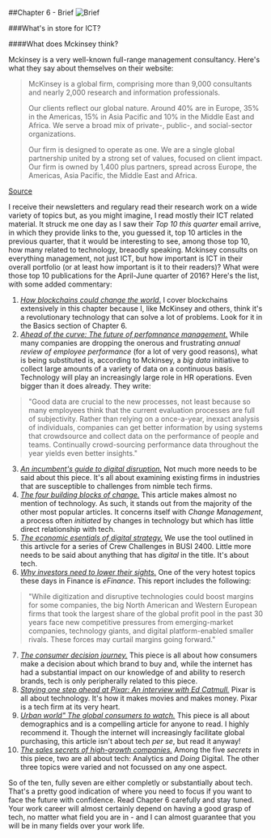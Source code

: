  ##Chapter 6 - Brief ![Brief](https://raw.githubusercontent.com/robertriordan/2400/master/Images/icons/32/suitcase_7.png)
 
 ###What's in store for ICT?
 
 ####What does Mckinsey think?
 
Mckinsey is a very well-known full-range management consultancy. Here's what they say about themselves on their website:
 
>McKinsey is a global firm, comprising more than 9,000 consultants and nearly 2,000 research and information professionals.
>
>Our clients reflect our global nature. Around 40% are in Europe, 35% in the Americas, 15% in Asia Pacific and 10% in the Middle East and Africa. We serve a broad mix of private-, public-, and social-sector organizations.
>
>Our firm is designed to operate as one. We are a single global partnership united by a strong set of values, focused on client impact. Our firm is owned by 1,400 plus partners,  spread across Europe, the Americas, Asia Pacific, the Middle East and Africa.

<a class="underlined-link" href="http://www.mckinsey.com/about-us/who-we-are" target="_blank">Source</a>

I receive their newsletters and regulary read their research work on a wide variety of topics but, as you might imagine, I read mostly their ICT related material. It struck me one day as I saw their *Top 10 this quarter* email arrive, in which they provide links to the, you guessed it, top 10 articles in the previous quarter, that it would be interesting to see, among those top 10, how many related to technology, breaodly speaking. Mckinsey consults on everything management, not just ICT, but how important is ICT in their overall portfolio (or at least how important is it to their readers)? What were those top 10 publications for the April-June quarter of 2016? Here's the list, with some added commentary:

1. <a class="underlined-link" href="http://www.mckinsey.com/industries/high-tech/our-insights/how-blockchains-could-change-the-world?cid=other-eml-alt-mip-mck-oth-1607" target="_blank">*How blockchains could change the world*.</a>   I cover blockchains extensively in this chapter because I, like McKinsey and others, think it's a revolutionary technology that can solve a lot of problems. Look for it in the Basics section of Chapter 6.
2. <a class="underlined-link" href="http://www.mckinsey.com/business-functions/organization/our-insights/ahead-of-the-curve-the-future-of-performance-management?cid=other-eml-alt-mkq-mck-oth-1607" target="_blank">*Ahead of the curve: The future of perfomnance management.*</a> While many companies are dropping the onerous and frustrating *annual review of employee performance* (for a lot of very good reasons), what is being substituted is, according to Mckinsey, a *big data* initiative to collect large amounts of a variety of data on a continuous basis. Technology will play an increasingly large role in HR operations. Even bigger than it does already. They write: 
>"Good data are crucial to the new processes, not least because so many employees think that the current evaluation processes are full of subjectivity. Rather than relying on a once-a-year, inexact analysis of individuals, companies can get better information by using systems that crowdsource and collect data on the performance of people and teams. Continually crowd-sourcing performance data throughout the year yields even better insights." 
3. <a class="underlined-link" href="http://www.mckinsey.com/business-functions/strategy-and-corporate-finance/our-insights/an-incumbents-guide-to-digital-disruption?cid=digistrat-eml-alt-mkq-mck-oth-1607" target="_blank">*An incumbent's guide to digital disruption.*</a> Not much more needs to be said about this piece. It's all about examining existing firms in industries that are susceptible to challenges from nimble tech firms.
4. <a class="underlined-link" href="http://www.mckinsey.com/business-functions/organization/our-insights/the-four-building-blocks--of-change?cid=other-eml-alt-mkq-mck-oth-1607" target="_blank">*The four building blocks of change.*</a>  This article makes almost no mention of technology. As such, it stands out from the majority of the other most popular articles. It concerns itself with *Change Management*, a process often *initiated* by changes in technology but which has little direct relationship with tech. 
5. <a class="underlined-link" href="http://www.mckinsey.com/business-functions/strategy-and-corporate-finance/our-insights/the-economic-essentials-of-digital-strategy?cid=strategy-eml-alt-mkq-mck-oth-1607" target="_blank">*The economic esentials of digital strategy.*</a> We use the tool outlined in this artivcle for a series of Crew Challenges in BUSI 2400. Little more needs to be said about anything that has *digital* in the title. It's about tech. 
6. <a class="underlined-link" href="http://www.mckinsey.com/industries/private-equity-and-principal-investors/our-insights/why-investors-may-need-to-lower-their-sights?cid=other-eml-alt-mgi-mgi-oth-1607" target="_blank">*Why investors need to lower their sights.*</a>  One of the very hotest topics these days in Finance is *eFinance*. This report includes the following: 
>"While digitization and disruptive technologies could boost margins for some companies, the big North American and Western European firms that took the largest share of the global profit pool in the past 30 years face new competitive pressures from emerging-market companies, technology giants, and digital platform-enabled smaller rivals. These forces may curtail margins going forward."
7. <a class="underlined-link" href="http://www.mckinsey.com/business-functions/marketing-and-sales/our-insights/the-consumer-decision-journey?cid=other-eml-alt-mip-mck-oth-1607" target="_blank">*The consumer decision journey.*</a> This piece is all about how consumers make a decision about which brand to buy and, while the internet has had a substantial impact on our knowledge of and ability to reserch brands, tech is only peripherally related to this piece.
8. <a class="underlined-link" href="http://www.mckinsey.com/business-functions/organization/our-insights/staying-one-step-ahead-at-pixar-an-interview-with-ed-catmull?cid=digistrat-eml-alt-mkq-mck-oth-1607" target="_blank">*Staying one step ahead at Pixar: An interview with Ed Catmull.*</a> Pixar is all about technology. It's how it makes movies and makes money. Pixar is a tech firm at its very heart. 
9. <a class="underlined-link" href="http://www.mckinsey.com/global-themes/urbanization/urban-world-the-global-consumers-to-watch?cid=other-eml-alt-mgi-mck-oth-1607" target="_blank">*Urban world" The global consumers to watch.*</a>  This piece is all about demographics and is a compelling article for anyone to read. I highly recommend it. Though the internet will increasingly facilitate global purchasing, this article isn't about tech *per se*, but read it anyway! 
10. <a class="underlined-link" href="http://www.mckinsey.com/business-functions/marketing-and-sales/our-insights/the-sales-secrets-of-high-growth-companies?cid=other-eml-alt-mip-mck-oth-1607" target="_blank">*The sales secrets of high-growth companies.*</a> Among the five *secrets* in this piece, two are all about tech: Analytics and *Doing* Digital. The other three topics were varied and not focussed on any one aspect. 

So of the ten, fully seven are either completly or substantially about tech. That's a pretty good indication of where you need to focus if you want to face the future with confidence. Read Chapter 6 carefully and stay tuned. Your work career will almost certainly depend on having a good grasp of tech, no matter what field you are in - and I can almost guarantee that you will be in many fields over your work life. 
